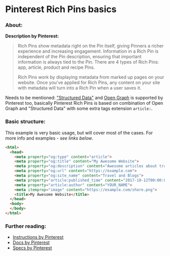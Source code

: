 Pinterest Rich Pins basics
======

### About:
__Description by Pinterest:__
> Rich Pins show metadata right on the Pin itself, giving Pinners a richer experience and increasing engagement. Information in a Rich Pin is independent of the Pin description, ensuring that important information is always tied to the Pin. There are 4 types of Rich Pins: app, article, product and recipe Pins.
> 
> Rich Pins work by displaying metadata from marked up pages on your website. Once you've applied for Rich Pins, any content on your site with metadata will turn into a Rich Pin when a user saves it.

Needs to be mentioned: ["Structured Data"](https://github.com/VeliovGroup/ostrio/blob/master/tutorials/website/social-networking/structured-data-basics.md) and [Open Graph](https://github.com/VeliovGroup/ostrio/blob/master/tutorials/website/social-networking/open-graph-basics.md) is supported by Pinterest too, basically Pinterest Rich Pins is based on combination of Open Graph and "Structured Data" with some extra tags extension `article:`.

### Basic structure:
This example is very basic usage, but will cover most of the cases. For more info and examples - *see links below*.

```html
<html>
  <head>
    <meta property="og:type" content="article">
    <meta property="og:title" content="My Awesome Website">
    <meta property="og:description" content="Awesome articles about travel">
    <meta property="og:url" content="https://example.com">
    <meta property="og:site_name" content="Travel and Blogs">
    <meta property="article:published_time" content="2017-10-12T00:00:00+00:00">
    <meta property="article:author" content="YOUR_NAME">
    <meta itemprop="image" content="https://example.com/share.png">
    <title>My Awesome Website</title>
  </head>
  <body>
  </body>
</html>
```

### Further reading:
 - [Instructions by Pinterest](https://help.pinterest.com/en/articles/enable-rich-pins-your-site)
 - [Docs by Pinterest](https://developers.pinterest.com/docs/rich-pins/articles/?)
 - [Specs by Pinterest](https://developers.pinterest.com/docs/rich-pins/reference/)
